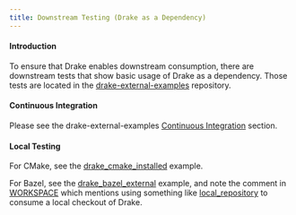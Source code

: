 ```yaml
---
title: Downstream Testing (Drake as a Dependency)
---
```


#### Introduction

To ensure that Drake enables downstream consumption, there are downstream tests
that show basic usage of Drake as a dependency. Those tests are located in
the [drake-external-examples](https://github.com/RobotLocomotion/drake-external-examples)
repository.

#### Continuous Integration

Please see the drake-external-examples [Continuous Integration](https://github.com/RobotLocomotion/drake-external-examples#continuous-integration)
section.

#### Local Testing

For CMake, see the
[drake_cmake_installed](https://github.com/RobotLocomotion/drake-external-examples/tree/master/drake_cmake_installed#developer-testing)
example.

For Bazel, see the
[drake_bazel_external](https://github.com/RobotLocomotion/drake-external-examples/tree/master/drake_bazel_external)
example, and note the comment in
[WORKSPACE](https://github.com/RobotLocomotion/drake-external-examples/blob/master/drake_bazel_external/WORKSPACE)
which mentions using something like
[local_repository](https://docs.bazel.build/versions/master/be/workspace.html#local_repository) to consume a local checkout of Drake.
